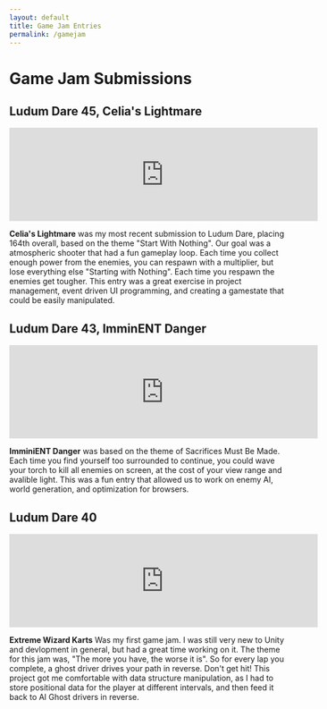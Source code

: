 ```yaml
---
layout: default
title: Game Jam Entries
permalink: /gamejam
---
```

# Game Jam Submissions

## Ludum Dare 45, Celia's Lightmare
<iframe src="https://itch.io/embed/497921" width="552" height="167" frameborder="0"><a href="https://overtechstudios.itch.io/celias-lightmare">Celia's Lightmare by Overtech Studios</a></iframe>

**Celia's Lightmare** was my most recent submission to Ludum Dare, placing 164th overall, based on the theme "Start With Nothing". Our goal was a atmospheric shooter that had a fun gameplay loop. Each time you collect enough power from the enemies, you can respawn with a multiplier, but lose everything else "Starting with Nothing". Each time you respawn the enemies get tougher. This entry was a great exercise in project management, event driven UI programming, and creating a gamestate that could be easily manipulated.

## Ludum Dare 43, ImminENT Danger
<iframe src="https://itch.io/embed/339222" width="552" height="167" frameborder="0"><a href="https://overtechstudios.itch.io/imminent-danger">ImminENT Danger (Ludum Dare 43  Entry) by Overtech Studios</a></iframe>

**ImminiENT Danger** was based on the theme of Sacrifices Must Be Made.
Each time you find yourself too surrounded to continue, you could wave your torch to kill all enemies on screen, at the cost of your view range and avalible light. This was a fun entry that allowed us to work on enemy AI, world generation, and optimization for browsers.

## Ludum Dare 40
<iframe frameborder="0" src="https://itch.io/embed/202012" width="552" height="167"><a href="https://squishytay.itch.io/extreme-wizard-karts">EXTREME Wizard Karts by squishytay</a></iframe>

**Extreme Wizard Karts** Was my first game jam. I was still very new to Unity and devlopment in general, but had a great time working on it. The theme for this jam was, "The more you have, the worse it is". So for every lap you complete, a ghost driver drives your path in reverse. Don't get hit! This project got me comfortable with data structure manipulation, as I had to store positional data for the player at different intervals, and then feed it back to AI Ghost drivers in reverse. 



